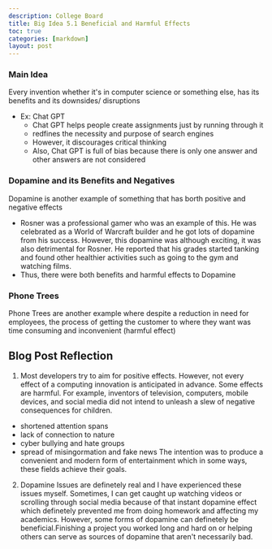 ```yaml
---
description: College Board
title: Big Idea 5.1 Beneficial and Harmful Effects
toc: true
categories: [markdown]
layout: post
---
```


### Main Idea
Every invention whether it's in computer science or something else, has its benefits and its downsides/ disruptions
- Ex: Chat GPT
    - Chat GPT helps people create assignments just by running through it
    - redfines the necessity and purpose of search engines
    - However, it discourages critical thinking
    - Also, Chat GPT is full of bias because there is only one answer and other answers are not considered

### Dopamine and its Benefits and Negatives
Dopamine is another example of something that has borth positive and negative effects
- Rosner was a professional gamer who was an example of this. He was celebrated as a World of Warcraft builder and he got lots of dopamine from his success. However, this dopamine was although exciting, it was also detrimental for Rosner. He reported that his grades started tanking and found other healthier activities such as going to the gym and watching films. 
- Thus, there were both benefits and harmful effects to Dopamine

### Phone Trees
Phone Trees are another example where despite a reduction in need for employees, the process of getting the customer to where they want was time consuming and inconvenient (harmful effect)

## Blog Post Reflection
1. Most developers try to aim for positive effects. However, not every effect of a computing innovation is anticipated in advance. Some effects are harmful.
For example, inventors of television, computers, mobile devices, and social media did not intend to unleash a slew of negative consequences for children.
- shortened attention spans
- lack of connection to nature
- cyber bullying and hate groups
- spread of misingormation and fake news
The intention was to produce a convenient and modern form of entertainment which in some ways, these fields achieve their goals. 
2. Dopamine Issues are definetely real and I have experienced these issues myself. Sometimes, I can get caught up watching videos or scrolling through social media because of that instant dopamine effect which definetely prevented me from doing homework and affecting my academics. However, some forms of dopamine can definetely be beneficial.Finishing a project you worked long and hard on or helping others can serve as sources of dopamine that aren't necessarily bad.
